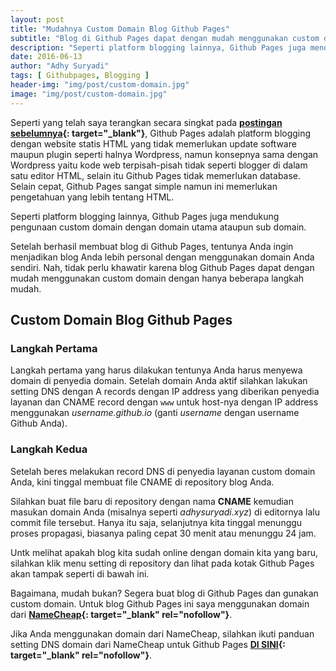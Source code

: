 ```yaml
---
layout: post
title: "Mudahnya Custom Domain Blog Github Pages"
subtitle: "Blog di Github Pages dapat dengan mudah menggunakan custom domain."
description: "Seperti platform blogging lainnya, Github Pages juga mendukung pengunaan custom domain dengan domain utama ataupun sub domain."
date: 2016-06-13
author: "Adhy Suryadi"
tags: [ Githubpages, Blogging ]
header-img: "img/post/custom-domain.jpg"
image: "img/post/custom-domain.jpg"
---
```


Seperti yang telah saya terangkan secara singkat pada **[postingan sebelumnya](http://adhysuryadi.xyz/blogger-wordpress-github/ "postingan sebelumnya"){: target="_blank"}**, Github Pages adalah platform blogging dengan website statis HTML yang tidak memerlukan update software maupun plugin seperti halnya Wordpress, namun konsepnya sama dengan Wordpress yaitu kode web terpisah-pisah tidak seperti blogger di dalam satu editor HTML, selain itu Github Pages tidak memerlukan database. Selain cepat, Github Pages sangat simple namun ini memerlukan pengetahuan yang lebih tentang HTML.

Seperti platform blogging lainnya, Github Pages juga mendukung pengunaan custom domain dengan domain utama ataupun sub domain.

Setelah berhasil membuat blog di Github Pages, tentunya Anda ingin menjadikan blog Anda lebih personal dengan menggunakan domain Anda sendiri. Nah, tidak perlu khawatir karena blog Github Pages dapat dengan mudah menggunakan custom domain dengan hanya beberapa langkah mudah.

## Custom Domain Blog Github Pages

### Langkah Pertama
Langkah pertama yang harus dilakukan tentunya Anda harus menyewa domain di penyedia domain. Setelah domain Anda aktif silahkan lakukan setting DNS dengan A records dengan IP address yang diberikan penyedia layanan dan CNAME record dengan `www` untuk host-nya dengan IP address menggunakan *username.github.io* (ganti *username* dengan username Github Anda).

### Langkah Kedua
Setelah beres melakukan record DNS di penyedia layanan custom domain Anda, kini tinggal membuat file CNAME di repository blog Anda.

Silahkan buat file baru di repository dengan nama **CNAME** kemudian masukan domain Anda (misalnya seperti *adhysuryadi.xyz*) di editornya lalu commit file tersebut. Hanya itu saja, selanjutnya kita tinggal menunggu proses propagasi, biasanya paling cepat 30 menit atau menunggu 24 jam.

Untk melihat apakah blog kita sudah online dengan domain kita yang baru, silahkan klik menu setting di repository dan lihat pada kotak Github Pages akan tampak seperti di bawah ini.

<amp-img src="{{ site.baseurl }}/img/post/custom-github.jpg"
      width="750"
      height="406"
      layout="responsive"
      alt="Custom Domain"></amp-img>

Bagaimana, mudah bukan? Segera buat blog di Github Pages dan gunakan custom domain. Untuk blog Github Pages ini saya menggunakan domain dari **[NameCheap](https://www.namecheap.com/?aff=101617 "NameCheap"){: target="_blank" rel="nofollow"}**.

Jika Anda menggunakan domain dari NameCheap, silahkan ikuti panduan setting DNS domain dari NameCheap untuk Github Pages **[DI SINI](https://www.namecheap.com/support/knowledgebase/article.aspx/9645/2208/how-do-i-link-my-domain-to-github-pages "DI SINI"){: target="_blank" rel="nofollow"}**.
